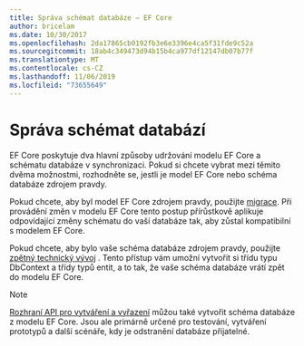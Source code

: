 ```yaml
---
title: Správa schémat databáze – EF Core
author: bricelam
ms.date: 10/30/2017
ms.openlocfilehash: 2da17865cb0192fb3e6e3396e4ca5f31fde9c52a
ms.sourcegitcommit: 18ab4c349473d94b15b4ca977df12147db07b77f
ms.translationtype: MT
ms.contentlocale: cs-CZ
ms.lasthandoff: 11/06/2019
ms.locfileid: "73655649"
---
```

# <a name="managing-database-schemas"></a>Správa schémat databází

EF Core poskytuje dva hlavní způsoby udržování modelu EF Core a schématu databáze v synchronizaci. Pokud si chcete vybrat mezi těmito dvěma možnostmi, rozhodněte se, jestli je model EF Core nebo schéma databáze zdrojem pravdy.

Pokud chcete, aby byl model EF Core zdrojem pravdy, použijte [migrace][1]. Při provádění změn v modelu EF Core tento postup přírůstkově aplikuje odpovídající změny schématu do vaší databáze tak, aby zůstal kompatibilní s modelem EF Core.

Pokud chcete, aby bylo vaše schéma databáze zdrojem pravdy, použijte [zpětný technický vývoj][2] . Tento přístup vám umožní vytvořit si třídu typu DbContext a třídy typů entit, a to tak, že vaše schéma databáze vrátí zpět do modelu EF Core.

> [!NOTE]
> [Rozhraní API pro vytváření a vyřazení][3] můžou také vytvořit schéma databáze z modelu EF Core. Jsou ale primárně určené pro testování, vytváření prototypů a další scénáře, kdy je odstranění databáze přijatelné.


  [1]: migrations/index.md
  [2]: scaffolding.md
  [3]: ensure-created.md
